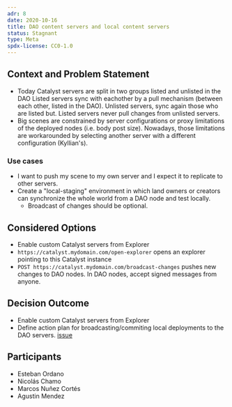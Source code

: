```yaml
---
adr: 8
date: 2020-10-16
title: DAO content servers and local content servers
status: Stagnant
type: Meta
spdx-license: CC0-1.0
---
```


## Context and Problem Statement

- Today Catalyst servers are split in two groups listed and unlisted in the DAO
  Listed servers sync with eachother by a pull mechanism (between each other, listed in the DAO).
  Unlisted servers, sync again those who are listed but. Listed servers never pull changes from unlisted servers.
- Big scenes are constrained by server configurations or proxy limitations of the deployed nodes (i.e. body post size). Nowadays, those limitations are workarounded by selecting another server with a different configuration (Kyllian's).

### Use cases

- I want to push my scene to my own server and I expect it to replicate to other servers.
- Create a "local-staging" environment in which land owners or creators can synchronize the whole world from a DAO node and test locally.
  - Broadcast of changes should be optional.

## Considered Options

- Enable custom Catalyst servers from Explorer
- `https://catalyst.mydomain.com/open-explorer` opens an explorer pointing to this Catalyst instance
- `POST https://catalyst.mydomain.com/broadcast-changes` pushes new changes to DAO nodes. In DAO nodes, accept signed messages from anyone.

## Decision Outcome

- Enable custom Catalyst servers from Explorer
- Define action plan for broadcasting/commiting local deployments to the DAO servers. [issue](https://github.com/decentraland/catalyst/issues/195)

## Participants

- Esteban Ordano
- Nicolás Chamo
- Marcos Nuñez Cortés
- Agustin Mendez
